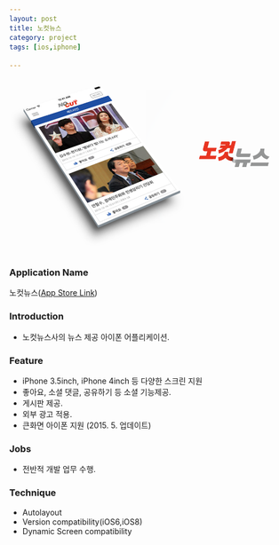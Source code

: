 ```yaml
---
layout: post
title: 노컷뉴스
category: project
tags: [ios,iphone]

---
```

![노컷뉴스](/images/project/nocutnews_01.png)

### Application Name

노컷뉴스([App Store Link](https://itunes.apple.com/app/nokeosnyuseu/id484575133?mt=8))


### Introduction

* 노컷뉴스사의 뉴스 제공 아이폰 어플리케이션.


### Feature

* iPhone 3.5inch, iPhone 4inch 등 다양한 스크린 지원
* 좋아요, 소셜 댓글, 공유하기 등 소셜 기능제공.
* 게시판 제공.
* 외부 광고 적용.
* 큰화면 아이폰 지원 (2015. 5. 업데이트)


### Jobs

* 전반적 개발 업무 수행.


### Technique
* Autolayout
* Version compatibility(iOS6,iOS8)
* Dynamic Screen compatibility